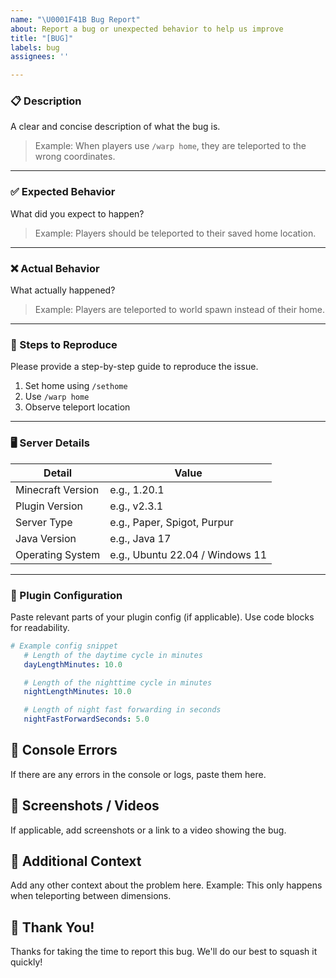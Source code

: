 ```yaml
---
name: "\U0001F41B Bug Report"
about: Report a bug or unexpected behavior to help us improve
title: "[BUG]"
labels: bug
assignees: ''

---
```


### 📋 Description
A clear and concise description of what the bug is.

> Example: When players use `/warp home`, they are teleported to the wrong coordinates.

---

### ✅ Expected Behavior
What did you expect to happen?

> Example: Players should be teleported to their saved home location.

---

### ❌ Actual Behavior
What actually happened?

> Example: Players are teleported to world spawn instead of their home.

---

### 🔁 Steps to Reproduce
Please provide a step-by-step guide to reproduce the issue.

1. Set home using `/sethome`
2. Use `/warp home`
3. Observe teleport location

---

### 🖥️ Server Details

| Detail              | Value                          |
|---------------------|--------------------------------|
| Minecraft Version   | e.g., 1.20.1                   |
| Plugin Version      | e.g., v2.3.1                   |
| Server Type         | e.g., Paper, Spigot, Purpur    |
| Java Version        | e.g., Java 17                  |
| Operating System    | e.g., Ubuntu 22.04 / Windows 11|

---

### 📄 Plugin Configuration
Paste relevant parts of your plugin config (if applicable). Use code blocks for readability.

```yaml
# Example config snippet
   # Length of the daytime cycle in minutes
   dayLengthMinutes: 10.0

   # Length of the nighttime cycle in minutes
   nightLengthMinutes: 10.0

   # Length of night fast forwarding in seconds
   nightFastForwardSeconds: 5.0
```
## 📜 Console Errors
If there are any errors in the console or logs, paste them here.

## 📸 Screenshots / Videos
If applicable, add screenshots or a link to a video showing the bug.

## 🧠 Additional Context
Add any other context about the problem here.
    Example: This only happens when teleporting between dimensions.

## 🙏 Thank You!
Thanks for taking the time to report this bug. We'll do our best to squash it quickly!
